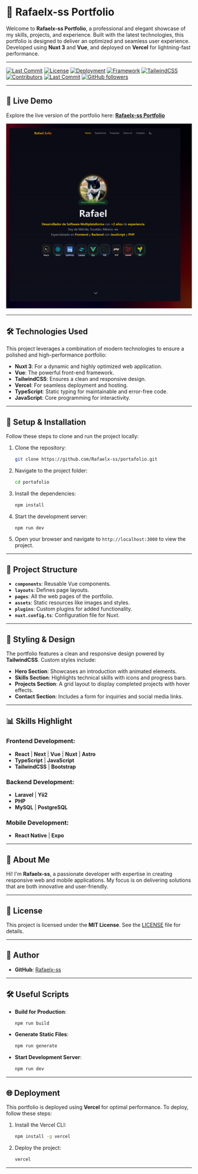 # 📱 Rafaelx-ss Portfolio

Welcome to **Rafaelx-ss Portfolio**, a professional and elegant showcase of my skills, projects, and experience. Built with the latest technologies, this portfolio is designed to deliver an optimized and seamless user experience. Developed using **Nuxt 3** and **Vue**, and deployed on **Vercel** for lightning-fast performance.

---

<!-- Badges -->
[![Last Commit][last-commit-shield]][last-commit-url]
[![License][license-shield]][license-url]
[![Deployment][deployment-shield]][deployment-url]
[![Framework][framework-shield]][framework-url]
[![TailwindCSS][tailwindcss-shield]][tailwindcss-url]
[![Contributors][contributors-shield]][contributors-url]
[![Last Commit][last-commit-shield]][last-commit-url]
[![GitHub followers][gitHubfollowers-shield]][gitHubfollowers-url]


---

## 🚀 Live Demo

Explore the live version of the portfolio here:
**[Rafaelx-ss Portfolio](https://portafolio-rafaelx.vercel.app/)**

![Portfolio Screenshot](./public/FILL.png)

---

## 🛠️ Technologies Used

This project leverages a combination of modern technologies to ensure a polished and high-performance portfolio:

- **Nuxt 3**: For a dynamic and highly optimized web application.
- **Vue**: The powerful front-end framework.
- **TailwindCSS**: Ensures a clean and responsive design.
- **Vercel**: For seamless deployment and hosting.
- **TypeScript**: Static typing for maintainable and error-free code.
- **JavaScript**: Core programming for interactivity.

---

## 🔧 Setup & Installation

Follow these steps to clone and run the project locally:

1. Clone the repository:
    ```bash
    git clone https://github.com/Rafaelx-ss/portafolio.git
    ```

2. Navigate to the project folder:
    ```bash
    cd portafolio
    ```

3. Install the dependencies:
    ```bash
    npm install
    ```

4. Start the development server:
    ```bash
    npm run dev
    ```

5. Open your browser and navigate to `http://localhost:3000` to view the project.

---

## 📂 Project Structure

- **`components`**: Reusable Vue components.
- **`layouts`**: Defines page layouts.
- **`pages`**: All the web pages of the portfolio.
- **`assets`**: Static resources like images and styles.
- **`plugins`**: Custom plugins for added functionality.
- **`nuxt.config.ts`**: Configuration file for Nuxt.

---

## 🎨 Styling & Design

The portfolio features a clean and responsive design powered by **TailwindCSS**. Custom styles include:

- **Hero Section**: Showcases an introduction with animated elements.
- **Skills Section**: Highlights technical skills with icons and progress bars.
- **Projects Section**: A grid layout to display completed projects with hover effects.
- **Contact Section**: Includes a form for inquiries and social media links.

---

## 📊 Skills Highlight

### Frontend Development:
- **React** | **Next** | **Vue** | **Nuxt** | **Astro**
- **TypeScript** | **JavaScript**
- **TailwindCSS** | **Bootstrap**

### Backend Development:
- **Laravel** | **Yii2**
- **PHP**
- **MySQL** | **PostgreSQL**

### Mobile Development:
- **React Native** | **Expo**

---

## 👤 About Me

Hi! I'm **Rafaelx-ss**, a passionate developer with expertise in creating responsive web and mobile applications. My focus is on delivering solutions that are both innovative and user-friendly.

---

## 📜 License

This project is licensed under the **MIT License**. See the [LICENSE](./LICENSE) file for details.

---

## 💼 Author

- **GitHub**: [Rafaelx-ss](https://github.com/Rafaelx-ss)

---

## 🛠 Useful Scripts

- **Build for Production**:
    ```bash
    npm run build
    ```

- **Generate Static Files**:
    ```bash
    npm run generate
    ```

- **Start Development Server**:
    ```bash
    npm run dev
    ```

---

## 🌐 Deployment

This portfolio is deployed using **Vercel** for optimal performance. To deploy, follow these steps:

1. Install the Vercel CLI:
    ```bash
    npm install -g vercel
    ```

2. Deploy the project:
    ```bash
    vercel
    ```

---

[contributors-shield]: https://img.shields.io/github/contributors/Rafaelx-ss/portafolio?color=blueviolet&style=for-the-badge&logo=github
[contributors-url]: https://github.com/Rafaelx-ss/portafolio/graphs/contributors

[last-commit-shield]: https://img.shields.io/github/last-commit/Rafaelx-ss/portafolio?color=green&style=for-the-badge&logo=git
[last-commit-url]: https://github.com/Rafaelx-ss/portafolio

[license-shield]: https://img.shields.io/badge/license-MIT-orange.svg?style=for-the-badge&logo=open-source-initiative
[license-url]: https://github.com/Rafaelx-ss/portafolio/blob/main/LICENSE

[deployment-shield]: https://img.shields.io/badge/Deployed%20on-Vercel-black?style=for-the-badge&logo=vercel
[deployment-url]: https://portafolio-rafaelx.vercel.app/

[framework-shield]: https://img.shields.io/badge/Framework-Nuxt%203-00C58E?style=for-the-badge&logo=nuxt.js
[framework-url]: https://nuxt.com/

[tailwindcss-shield]: https://img.shields.io/badge/Styling-TailwindCSS-38B2AC?style=for-the-badge&logo=tailwind-css
[tailwindcss-url]: https://tailwindcss.com/

[gitHubfollowers-shield]: https://img.shields.io/github/followers/Rafaelx-ss?style=for-the-badge
[gitHubfollowers-url]: https://github.com/Rafaelx-ss

